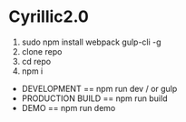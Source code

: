 # Cyrillic2.0

1) sudo npm install webpack gulp-cli -g
2) clone repo
3) cd repo
4) npm i 

- DEVELOPMENT == npm run dev / or gulp
- PRODUCTION BUILD == npm run build
- DEMO == npm run demo
